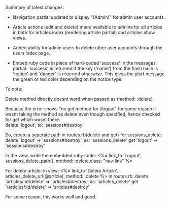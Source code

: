 Summary of latest changes:

- Navigation partial updated to display "(Admin)" for admin user accounts.

- Article actions (edit and delete) made available to admins for all articles in both for articles index (rendering article partial) and articles show views.

- Added ability for admin users to delete other user accounts through the users index page.

 - Embed ruby code in place of hard-coded 'success' in the messages partial. 'success' is returned if the key ('name') from the flash hash is 'notice' and 'danger' is returned otherwise. This gives the alert message the green or red color depending on the notice type.
 
To note:

Delete method directly doesnt word when passed as (method: :delete)

Because the error shows "no get method for /logout" for some reason it wasnt taking the method as delete even though specified, hence checked for get which wasnt there.   
    delete 'logout', to: 'sessions#destroy'

So, create a seperate path in routes.rb(delete and get) for sessions_delete:
    delete 'logout' => 'sessions#destroy', as: 'sessions_delete'
    get 'logout' => 'sessions#destroy'

In the view, write the embedded ruby code:
            <%= link_to 'Logout', sessions_delete_path(), method: :delete,class: "nav-link" %>


For delete article:
in view:
<%= link_to 'Delete Article', articles_delete_url(@article), method: :delete %>
in routes.rb:
 delete 'articles/:id/delete' => 'articles#destroy', as: 'articles_delete'
  get '/articles/:id/delete' => 'articles#destroy'

For some reason, this works well and good.



